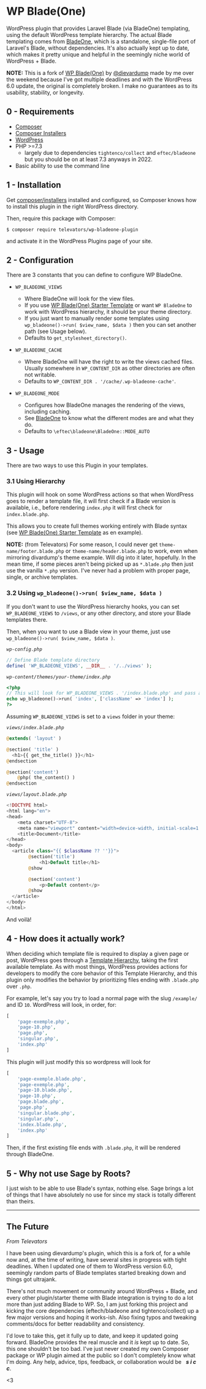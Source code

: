 # WP Blade(One)

WordPress plugin that provides Laravel Blade (via BladeOne) templating, using the default WordPress template hierarchy.
The actual Blade templating comes from [BladeOne](https://github.com/EFTEC/BladeOne/), which is a standalone, single-file port of Laravel's Blade, without dependencies. It's also actually kept up to date, which makes it pretty unique and helpful in the seemingly niche world of WordPress + Blade.

__NOTE:__ This is a fork of [WP Blade(One)](https://github.com/dievardump/wp-bladeone-plugin) by [@dievardump](https://github.com/dievardump) made by me over the weekend because I've got multiple deadlines and with the WordPress 6.0 update, the original is completely broken. I make no guarantees as to its usability, stability, or longevity.

## 0 - Requirements
- [Composer](https://getcomposer.org)
- [Composer Installers](https://github.com/composer/installers)
- [WordPress](https://wordpress.org)
- PHP >=7.3
  - largely due to dependencies `tightenco/collect` and `eftec/bladeone` but you should be on at least 7.3 anyways in 2022.
- Basic ability to use the command line

## 1 - Installation

Get [composer/installers](https://github.com/composer/installers) installed and configured, so Composer knows how to install this plugin in the right WordPress directory.

Then, require this package with Composer:
```
$ composer require televators/wp-bladeone-plugin
```
and activate it in the WordPress Plugins page of your site.

## 2 - Configuration

There are 3 constants that you can define to configure WP BladeOne.

- `WP_BLADEONE_VIEWS`
  - Where BladeOne will look for the view files.
  - If you use [WP Blade(One) Starter Template](https://github.com/dievardump/wp-bladeone-theme) or want `WP BladeOne` to work with WordPress hierarchy, it should be your theme directory.
  - If you just want to manually render some templates using `wp_bladeone()->run( $view_name, $data )` then you can set another path (see Usage below).
  - Defaults to `get_stylesheet_directory()`.

- `WP_BLADEONE_CACHE`

  - Where BladeOne will have the right to write the views cached files. Usually somewhere in `WP_CONTENT_DIR` as other directories are often not writable.
  - Defaults to `WP_CONTENT_DIR . '/cache/.wp-bladeone-cache'`.

- `WP_BLADEONE_MODE`

  - Configures how BladeOne manages the rendering of the views, including caching.
  - See [BladeOne](https://github.com/EFTEC/BladeOne/) to know what the different modes are and what they do.
  - Defaults to `\eftec\bladeone\BladeOne::MODE_AUTO`

## 3 - Usage

There are two ways to use this Plugin in your templates.

### 3.1 Using Hierarchy

This plugin will hook on some WordPress actions so that when WordPress goes to render a template file, it will first check if a Blade version is available, i.e., before rendering `index.php` it will first check for `index.blade.php`.

This allows you to create full themes working entirely with Blade syntax (see [WP Blade(One) Starter Template](https://github.com/dievardump/wp-bladeone-theme) as en example).

__NOTE:__ (from Televators) For some reason, I could never get `theme-name/footer.blade.php` or `theme-name/header.blade.php` to work, even when mirroring divardump's theme example. Will dig into it later, hopefully. In the mean time, if some pieces aren't being picked up as `*.blade.php` then just use the vanilla `*.php` version. I've never had a problem with proper page, single, or archive templates.

### 3.2 Using `wp_bladeone()->run( $view_name, $data )`

If you don't want to use the WordPress hierarchy hooks, you can set `WP_BLADEONE_VIEWS` to `/views`, or any other directory, and store your Blade templates there.

Then, when you want to use a Blade view in your theme, just use `wp_bladeone()->run( $view_name, $data )`.

_`wp-config.php`_
```php
// Define Blade template directory
define( 'WP_BLADEONE_VIEWS', __DIR__ . '/../views' );
```

_`wp-content/themes/your-theme/index.php`_
```php
<?php
// This will look for WP_BLADEONE_VIEWS . '/index.blade.php' and pass a variable $className with value 'index'.
echo wp_bladeone()->run( 'index', ['className' => 'index'] );
?>
```

Assuming `WP_BLADEONE_VIEWS` is set to a `views` folder in your theme:

_`views/index.blade.php`_
```php
@extends( 'layout' )

@section( 'title' )
  <h1>{{ get_the_title() }}</h1>
@endsection

@section('content')
	@php( the_content() )
@endsection
```

_`views/layout.blade.php`_
```php
<!DOCTYPE html>
<html lang="en">
<head>
	<meta charset="UTF-8">
	<meta name="viewport" content="width=device-width, initial-scale=1.0">
	<title>Document</title>
</head>
<body>
  <article class="{{ $className ?? ''}}">
		@section('title')
			<h1>Default title</h1>
		@show

		@section('content')
			<p>Default content</p>
		@show
  </article>
</body>
</html>
```

And voilà!

## 4 - How does it actually work?

When deciding which template file is required to display a given page or post, WordPress goes through a [Template Hierarchy](https://developer.wordpress.org/themes/basics/template-hierarchy/), taking the first available template.
As with most things, WordPress provides actions for developers to modify the core behavior of this Template Hierarchy, and this plugin only modifies the behavior by prioritizing files ending with `.blade.php` over `.php`.

For example, let's say you try to load a normal page with the slug `/example/` and ID `10`. WordPress will look, in order, for:
```php
[
	'page-exemple.php',
	'page-10.php',
	'page.php',
	'singular.php',
	'index.php'
]
```
This plugin will just modify this so wordpress will look for
```php
[
	'page-exemple.blade.php',
	'page-exemple.php',
	'page-10.blade.php',
	'page-10.php',
	'page.blade.php',
	'page.php',
	'singular.blade.php',
	'singular.php',
	'index.blade.php',
	'index.php'
]
```

Then, if the first existing file ends with `.blade.php`, it will be rendered through BladeOne.

## 5 - Why not use Sage by Roots?

I just wish to be able to use Blade's syntax, nothing else. Sage brings a lot of things that I have absolutely no use for since my stack is totally different than theirs.

---

## The Future
_From Televators_

I have been using dievardump's plugin, which this is a fork of, for a while now and, at the time of writing, have several sites in progress with tight deadlines. When I updated one of them to WordPress version 6.0, seemingly random parts of Blade templates started breaking down and things got ultrajank.

There's not much movement or community around WordPress + Blade, and every other plugin/starter theme with Blade integration is trying to do a lot more than just adding Blade to WP. So, I am just forking this project and kicking the core dependencies (eftech/bladeone and tightenco/collect) up a few major versions and hoping it works-ish. Also fixing typos and tweaking comments/docs for better readability and consistency.

I'd love to take this, get it fully up to date, and keep it updated going forward. BladeOne provides the real muscle and it _is_ kept up to date. So, this one shouldn't be too bad. I've just never created my own Composer package or WP plugin aimed at the public so I don't completely know what I'm doing. Any help, advice, tips, feedback, or collaboration would be &nbsp; ___s i c c___.

<3
